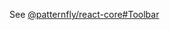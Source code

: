 See [@patternfly/react-core#Toolbar](http://patternfly-react.surge.sh/patternfly-4/components/page)
